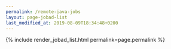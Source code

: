 ```yaml
---
permalink: /remote-java-jobs
layout: page-jobad-list
last_modified_at: 2019-08-09T18:34:48+0200
---
```

{% include render_jobad_list.html permalink=page.permalink %}
